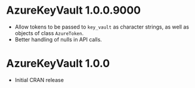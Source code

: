 # AzureKeyVault 1.0.0.9000

- Allow tokens to be passed to `key_vault` as character strings, as well as objects of class `AzureToken`.
- Better handling of nulls in API calls.


# AzureKeyVault 1.0.0

- Initial CRAN release
